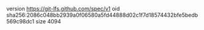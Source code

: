 version https://git-lfs.github.com/spec/v1
oid sha256:2086c048bb2939a0f06580a5fd44888d02c1f7d18574432bfe5bedb569c98dc1
size 4094
